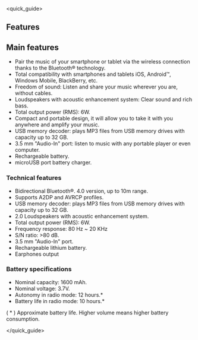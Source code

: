<quick_guide>
## Features

## Main features
* Pair the music of your smartphone or tablet via the wireless connection thanks to the Bluetooth® technology.
* Total compatibility with smartphones and tablets iOS, Android™, Windows Mobile, BlackBerry, etc.
* Freedom of sound: Listen and share your music wherever you are, without cables.
* Loudspeakers with acoustic enhancement system: Clear sound and rich bass.
* Total output power (RMS): 6W.
* Compact and portable design, it will allow you to take it with you anywhere and amplify your music.
* USB memory decoder: plays MP3 files from USB memory drives with capacity up to 32 GB.
* 3.5 mm "Audio-In" port: listen to music with any portable player or even computer.
* Rechargeable battery.
* microUSB port battery charger. 

### Technical features
* Bidirectional Bluetooth®. 4.0 version, up to 10m range.
* Supports A2DP and AVRCP profiles.
* USB memory decoder: plays MP3 files from USB memory drives with capacity up to 32 GB.
* 2.0 Loudspeakers with acoustic enhancement system.
* Total output power (RMS): 6W.
* Frequency response: 80 Hz ~ 20 KHz
* S/N ratio: >80 dB.
* 3.5 mm "Audio-In" port.
* Rechargeable lithium battery.
* Earphones output

### Battery specifications
* Nominal capacity: 1600 mAh.
* Nominal voltage: 3.7V.
* Autonomy in radio mode: 12 hours.*
* Battery life in radio mode: 10 hours.* 


( * ) Approximate battery life. Higher volume means higher battery consumption.

</quick_guide>
